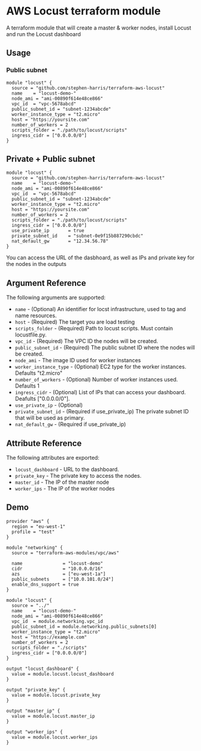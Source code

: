 # AWS Locust terraform module

A terraform module that will create a master & worker nodes, install Locust and run the Locust dashboard

## Usage

### Public subnet
```
module "locust" {
  source = "github.com/stephen-harris/terraform-aws-locust"
  name    = "locust-demo-"
  node_ami = "ami-00890f614e48ce866"
  vpc_id  = "vpc-5678abcd"
  public_subnet_id = "subnet-1234abcde"
  worker_instance_type = "t2.micro"
  host = "https://yoursite.com"
  number_of_workers = 2
  scripts_folder = "./path/to/locust/scripts"
  ingress_cidr = ["0.0.0.0/0"]
}
```

## Private + Public subnet
```
module "locust" {
  source = "github.com/stephen-harris/terraform-aws-locust"
  name    = "locust-demo-"
  node_ami = "ami-00890f614e48ce866"
  vpc_id  = "vpc-5678abcd"
  public_subnet_id = "subnet-1234abcde"
  worker_instance_type = "t2.micro"
  host = "https://yoursite.com"
  number_of_workers = 2
  scripts_folder = "./path/to/locust/scripts"
  ingress_cidr = ["0.0.0.0/0"]
  use_private_ip       = true
  private_subnet_id    = "subnet-0e9f15b887290cbdc"
  nat_default_gw       = "12.34.56.78"
}
```

You can access the URL of the dasbhoard, as well as IPs and private key for the nodes in the outputs

## Argument Reference

The following arguments are supported:

- ``name`` - (Optional) An identifier for locst infrastructure, used to tag and name resources.
- ``host`` - (Required) The target you are load testing
- ``scripts_folder`` - (Required) Path to locust scripts. Must contain locustfile.py.
- ``vpc_id`` - (Required) The VPC ID the nodes will be created.
- ``public_subnet_id`` - (Required) The public subnet ID where the nodes will be created.
- ``node_ami`` - The image ID used for worker instances
- ``worker_instance_type`` - (Optional) EC2 type for the worker instances. Defaults "t2.micro"
- ``number_of_workers`` - (Optional) Number of worker instances used. Defaults 1
- ``ingress_cidr`` - (Optional) List of IPs that can access your dashboard. Deafults ["0.0.0.0/0"].
- ``use_private_ip`` - (Optional)
- ``private_subnet_id`` - (Required if use_private_ip) The private subnet ID that will be used as primary.
- ``nat_default_gw`` - (Required if use_private_ip)

## Attribute Reference

The following attributes are exported:

- ``locust_dashboard`` - URL to the dashboard.
- ``private_key`` - The private key to access the nodes.
- ``master_id`` - The IP of the master node
- ``worker_ips`` - The IP of the worker nodes

## Demo

```
provider "aws" {
  region = "eu-west-1"
  profile = "test"
}

module "networking" {
  source = "terraform-aws-modules/vpc/aws"

  name               = "locust-demo"
  cidr               = "10.0.0.0/16"
  azs                = ["eu-west-1a"]
  public_subnets     = ["10.0.101.0/24"]
  enable_dns_support = true
}

module "locust" {
  source = "../"
  name    = "locust-demo-"
  node_ami = "ami-00890f614e48ce866"
  vpc_id  = module.networking.vpc_id
  public_subnet_id = module.networking.public_subnets[0]
  worker_instance_type = "t2.micro"
  host = "https://example.com"
  number_of_workers = 2
  scripts_folder = "./scripts"
  ingress_cidr = ["0.0.0.0/0"]
}

output "locust_dashboard" {
  value = module.locust.locust_dashboard
}

output "private_key" {
  value = module.locust.private_key
}

output "master_ip" {
  value = module.locust.master_ip
}

output "worker_ips" {
  value = module.locust.worker_ips
}
```
